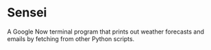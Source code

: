 # Sensei
A Google Now terminal program that prints out weather forecasts and emails by fetching from other Python scripts.
